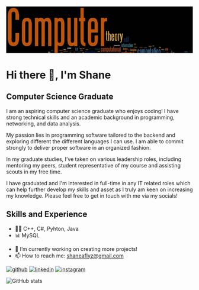 ![Computer Science Graduate](https://github.com/shaneaflyz/shaneaflyz/blob/main/1625465190419.jpg)

# Hi there 👋, I'm Shane
## Computer Science Graduate

I am an aspiring computer science graduate who enjoys coding! I have strong technical skills and an academic background in programming, networking, and data analysis.

My passion lies in programming software tailored to the backend and exploring different the different languages I can use. I am able to commit strongly to deliver proper software in an organized fashion.

In my graduate studies, I’ve taken on various leadership roles, including mentoring my peers, student representative of my course and assisting scouts in my free time.

I have graduated and I'm interested in full-time in any IT related roles which can help further develop my skills and asset as I truly am keen on increasing my knowledge. Please feel free to get in touch with me via my socials!

## Skills and Experience

* 👨‍💻 C++, C#, Pyhton, Java
* 📊 MySQL

- 🔭 I’m currently working on creating more projects! 
- 📫 How to reach me: shaneaflyz@gmail.com 


[<img src='https://cdn.jsdelivr.net/npm/simple-icons@3.0.1/icons/github.svg' alt='github' height='40'>](https://github.com/shaneaflyz)  [<img src='https://cdn.jsdelivr.net/npm/simple-icons@3.0.1/icons/linkedin.svg' alt='linkedin' height='40'>](https://www.linkedin.com/in/shaneaflyz/)  [<img src='https://cdn.jsdelivr.net/npm/simple-icons@3.0.1/icons/instagram.svg' alt='instagram' height='40'>](https://www.instagram.com/shaneaflyz/)  

![GitHub stats](https://github-readme-stats.vercel.app/api?username=shaneaflyz&show_icons=true)  

